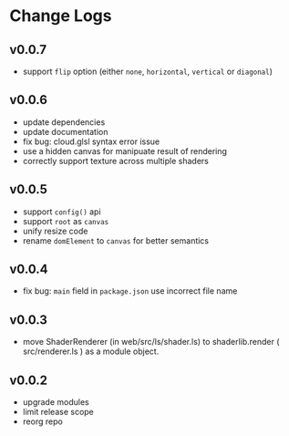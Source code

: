 # Change Logs

## v0.0.7

 - support `flip` option (either `none`, `horizontal`, `vertical` or `diagonal`)


## v0.0.6

 - update dependencies
 - update documentation
 - fix bug: cloud.glsl syntax error issue
 - use a hidden canvas for manipuate result of rendering
 - correctly support texture across multiple shaders


## v0.0.5

 - support `config()` api
 - support `root` as `canvas`
 - unify resize code
 - rename `domElement` to `canvas` for better semantics


## v0.0.4

 - fix bug: `main` field in `package.json` use incorrect file name


## v0.0.3

 - move ShaderRenderer (in web/src/ls/shader.ls) to shaderlib.render ( src/renderer.ls ) as a module object.


## v0.0.2

 - upgrade modules
 - limit release scope
 - reorg repo
